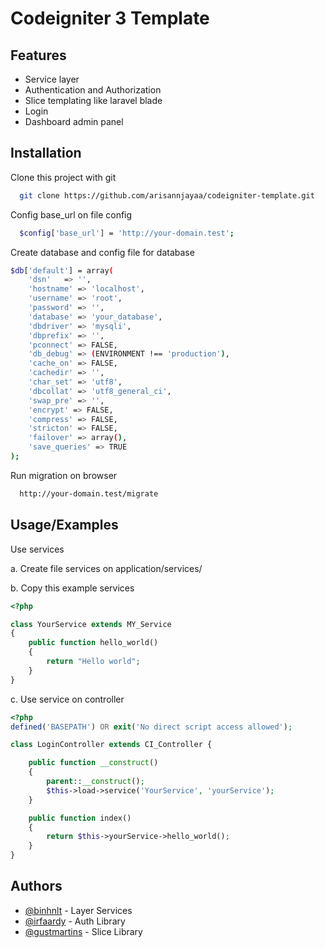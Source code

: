 
# Codeigniter 3 Template



## Features

- Service layer
- Authentication and Authorization
- Slice templating like laravel blade
- Login
- Dashboard admin panel


## Installation

Clone this project with git

```bash
  git clone https://github.com/arisannjayaa/codeigniter-template.git
```
Config base_url on file config

```bash
  $config['base_url'] = 'http://your-domain.test';
```
Create database and config file for database

```bash
$db['default'] = array(
	'dsn'	=> '',
	'hostname' => 'localhost',
	'username' => 'root',
	'password' => '',
	'database' => 'your_database',
	'dbdriver' => 'mysqli',
	'dbprefix' => '',
	'pconnect' => FALSE,
	'db_debug' => (ENVIRONMENT !== 'production'),
	'cache_on' => FALSE,
	'cachedir' => '',
	'char_set' => 'utf8',
	'dbcollat' => 'utf8_general_ci',
	'swap_pre' => '',
	'encrypt' => FALSE,
	'compress' => FALSE,
	'stricton' => FALSE,
	'failover' => array(),
	'save_queries' => TRUE
);
```

Run migration on browser

```bash
  http://your-domain.test/migrate
```
## Usage/Examples

Use services

a. Create file services on application/services/

b. Copy this example services
```php
<?php

class YourService extends MY_Service
{
    public function hello_world()
    {
        return "Hello world";
    }
}
```
c. Use service on controller

```php
<?php
defined('BASEPATH') OR exit('No direct script access allowed');

class LoginController extends CI_Controller {

    public function __construct()
    {
        parent::__construct();
		$this->load->service('YourService', 'yourService');
    }

    public function index()
    {
		return $this->yourService->hello_world();
    }
}
```

## Authors

- [@binhnlt](https://github.com/binhnlt/) - Layer Services
- [@irfaardy](https://github.com/irfaardy/) - Auth Library
- [@gustmartins](https://github.com/gustmartins/) - Slice Library

